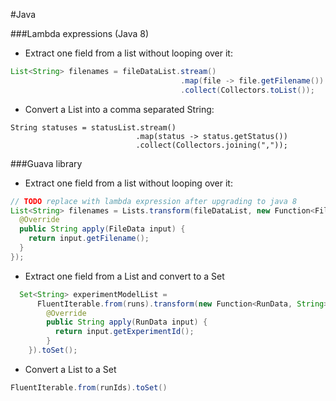 #Java

###Lambda expressions (Java 8)
* Extract one field from a list without looping over it:
```java
List<String> filenames = fileDataList.stream()
                                      .map(file -> file.getFilename())
                                      .collect(Collectors.toList());
```
* Convert a List into a comma separated String:
```
String statuses = statusList.stream()
                            .map(status -> status.getStatus())
                            .collect(Collectors.joining(","));
```

###Guava library
* Extract one field from a list without looping over it:
```java
// TODO replace with lambda expression after upgrading to java 8
List<String> filenames = Lists.transform(fileDataList, new Function<FileData, String>() {
  @Override
  public String apply(FileData input) {
    return input.getFilename();
  }
});
```
* Extract one field from a List and convert to a Set
```java
  Set<String> experimentModelList =
      FluentIterable.from(runs).transform(new Function<RunData, String>() {
        @Override
        public String apply(RunData input) {
          return input.getExperimentId();
        }
    }).toSet();
```
* Convert a List to a Set
```java
FluentIterable.from(runIds).toSet()
```
